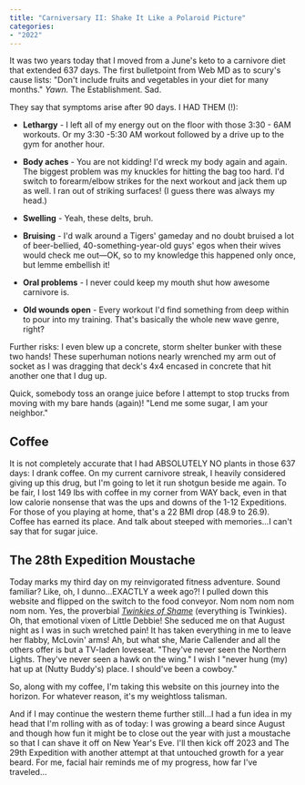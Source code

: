 ```yaml
---
title: "Carniversary II: Shake It Like a Polaroid Picture"
categories:
- "2022"
---
```


It was two years today that I moved from a June's keto to a carnivore diet that extended 637 days.  The first bulletpoint from Web MD as to scury's cause lists: "Don't include fruits and vegetables in your diet for many months."  *Yawn.*  The Establishment.  Sad.  

They say that symptoms arise after 90 days.  I HAD THEM (!):

* **Lethargy** - I left all of my energy out on the floor with those 3:30 - 6AM workouts.  Or my 3:30 -5:30 AM workout followed by a drive up to the gym for another hour.

* **Body aches** - You are not kidding!  I'd wreck my body again and again.  The biggest problem was my knuckles for hitting the bag too hard.  I'd switch to forearm/elbow strikes for the next workout and jack them up as well.  I ran out of striking surfaces!  (I guess there was always my head.)

* **Swelling** - Yeah, these delts, bruh.

* **Bruising** - I'd walk around a Tigers' gameday and no doubt bruised a lot of beer-bellied, 40-something-year-old guys' egos when their wives would check me out—OK, so to my knowledge this happened only once, but lemme embellish it!

* **Oral problems**  - I never could keep my mouth shut how awesome carnivore is.

* **Old wounds open** - Every workout I'd find something from deep within to pour into my training.  That's basically the whole new wave genre, right?

Further risks: I even blew up a concrete, storm shelter bunker with these two hands! These superhuman notions nearly wrenched my arm out of socket as I was dragging that deck's 4x4 encased in concrete that hit another one that I dug up.

Quick, somebody toss an orange juice before I attempt to stop trucks from moving with my bare hands (again)!  "Lend me some sugar, I am your neighbor."

## Coffee

It is not completely accurate that I had ABSOLUTELY NO plants in those 637 days: I drank coffee.  On my current carnivore streak, I heavily considered giving up this drug, but I'm going to let it run shotgun beside me again.  To be fair, I lost 149 lbs with coffee in my corner from WAY back, even in that low calorie nonsense that was the ups and downs of the 1-12 Expeditions.  For those of you playing at home, that's a 22 BMI drop (48.9 to 26.9).  Coffee has earned its place.  And talk about steeped with memories...I can't say that for sugar juice.

## The 28th Expedition Moustache

Today marks my third day on my reinvigorated fitness adventure.  Sound familiar?  Like, oh, I dunno...EXACTLY a week ago?!  I pulled down this website and flipped on the switch to the food conveyor. Nom nom nom nom nom nom.  Yes, the proverbial *[Twinkies of Shame](https://www.youtube.com/watch?v=_4Xxy_DD-a0)* (everything is Twinkies).  Oh, that emotional vixen of Little Debbie! She seduced me on that August night as I was in such wretched pain!  It has taken everything in me to leave her flabby, McLovin' arms!  Ah, but what she, Marie Callender and all the others offer is but a TV-laden loveseat. "They've never seen the Northern Lights. They've never seen a hawk on the wing."  I wish I "never hung (my) hat up at (Nutty Buddy's) place.  I should've been a cowboy."

So, along with my coffee, I'm taking this website on this journey into the horizon. For whatever reason, it's my weightloss talisman.

And if I may continue the western theme further still...I had a fun idea in my head that I'm rolling with as of today: I was growing a beard since August and though how fun it might be to close out the year with just a moustache so that I can shave it off on New Year's Eve.  I'll then  kick off 2023 and The 29th Expedition with another attempt at that untouched growth for a year beard.  For me, facial hair reminds me of my progress, how far I've traveled...